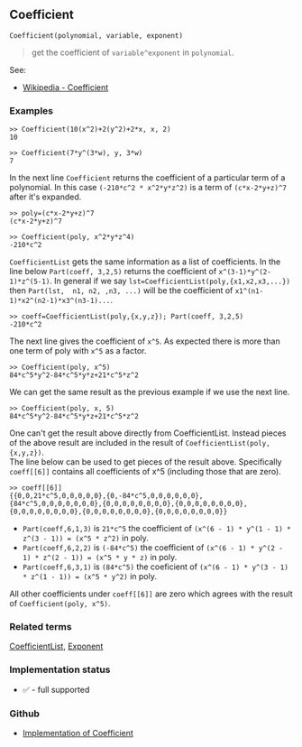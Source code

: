 ## Coefficient

```
Coefficient(polynomial, variable, exponent)
```

> get the coefficient of `variable^exponent` in `polynomial`.


See:  
* [Wikipedia - Coefficient](http://en.wikipedia.org/wiki/Coefficient)
  
### Examples

```
>> Coefficient(10(x^2)+2(y^2)+2*x, x, 2)
10

>> Coefficient(7*y^(3*w), y, 3*w)
7
```

In the next line `Coefficient` returns the coefficient of a particular term of a polynomial. In this case `(-210*c^2 * x^2*y*z^2)` is a term of `(c*x-2*y+z)^7` after it's expanded.

```
>> poly=(c*x-2*y+z)^7
(c*x-2*y+z)^7

>> Coefficient(poly, x^2*y*z^4)
-210*c^2
```

`CoefficientList` gets the same information as a list of coefficients. In the line below `Part(coeff, 3,2,5)` returns the coefficient of  `x^(3-1)*y^(2-1)*z^(5-1)`.  In general if we say `lst=CoefficientList(poly,{x1,x2,x3,...})`  then  `Part(lst,  n1, n2, ,n3, ...)` will be the coefficient of  `x1^(n1-1)*x2^(n2-1)*x3^(n3-1)...`.

```
>> coeff=CoefficientList(poly,{x,y,z}); Part(coeff, 3,2,5)
-210*c^2
```

The next line gives the coefficient of `x^5`.  As expected there is more than one term of poly with `x^5` as a factor.

```
>> Coefficient(poly, x^5)
84*c^5*y^2-84*c^5*y*z+21*c^5*z^2
```
 

We can get the same result as the previous example if we use the next line.

```
>> Coefficient(poly, x, 5)
84*c^5*y^2-84*c^5*y*z+21*c^5*z^2
```

One can't get the result above directly from CoefficientList. Instead pieces of the above result are included in the result of `CoefficientList(poly,{x,y,z})`.  
The line below can be used to get pieces of the result above.  Specifically `coeff[[6]]` contains all coefficients of x^5 (including those that are zero).

```
>> coeff[[6]]
{{0,0,21*c^5,0,0,0,0,0},{0,-84*c^5,0,0,0,0,0,0},{84*c^5,0,0,0,0,0,0,0},{0,0,0,0,0,0,0,0},{0,0,0,0,0,0,0,0},{0,0,0,0,0,0,0,0},{0,0,0,0,0,0,0,0},{0,0,0,0,0,0,0,0}}
```

* `Part(coeff,6,1,3)` is `21*c^5` the coefficient of `(x^(6 - 1) * y^(1 - 1) * z^(3 - 1)) = (x^5 * z^2)` in poly. 
* `Part(coeff,6,2,2)` is `(-84*c^5)` the coefficient of `(x^(6 - 1) * y^(2 - 1) * z^(2 - 1)) = (x^5 * y * z)` in poly. 
* `Part(coeff,6,3,1)` is `(84*c^5)` the coeficient of `(x^(6 - 1) * y^(3 - 1) * z^(1 - 1)) = (x^5 * y^2)` in poly.

All other coefficients under `coeff[[6]]` are zero which agrees with the result of `Coefficient(poly, x^5)`. 

### Related terms

[CoefficientList](CoefficientList.md), [Exponent](Exponent.md)    






### Implementation status

* &#x2705; - full supported

### Github

* [Implementation of Coefficient](https://github.com/axkr/symja_android_library/blob/master/symja_android_library/matheclipse-core/src/main/java/org/matheclipse/core/builtin/PolynomialFunctions.java#L132) 
